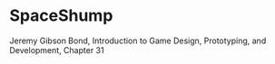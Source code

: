 # SpaceShump
Jeremy Gibson Bond,  Introduction to Game Design, Prototyping, and Development, Chapter 31
